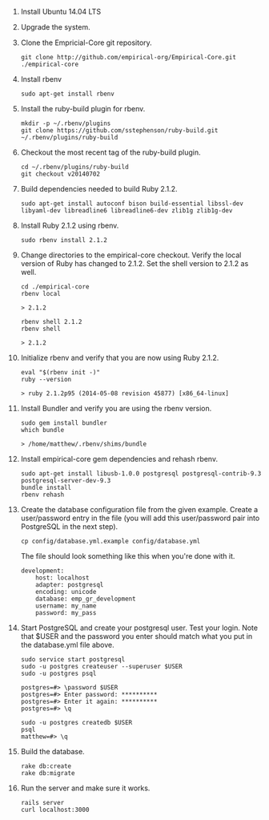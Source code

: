 1.  Install Ubuntu 14.04 LTS

2.  Upgrade the system.

3.  Clone the Empricial-Core git repository.

        git clone http://github.com/empirical-org/Empirical-Core.git ./empirical-core

4.  Install rbenv

        sudo apt-get install rbenv

5.  Install the ruby-build plugin for rbenv.

        mkdir -p ~/.rbenv/plugins
        git clone https://github.com/sstephenson/ruby-build.git ~/.rbenv/plugins/ruby-build

6.  Checkout the most recent tag of the ruby-build plugin.

        cd ~/.rbenv/plugins/ruby-build
        git checkout v20140702

7.  Build dependencies needed to build Ruby 2.1.2.

        sudo apt-get install autoconf bison build-essential libssl-dev libyaml-dev libreadline6 libreadline6-dev zlib1g zlib1g-dev

8.  Install Ruby 2.1.2 using rbenv.

        sudo rbenv install 2.1.2

9.  Change directories to the empirical-core checkout. Verify the local version
    of Ruby has changed to 2.1.2. Set the shell version to 2.1.2 as well.

        cd ./empirical-core
        rbenv local

        > 2.1.2

        rbenv shell 2.1.2
        rbenv shell

        > 2.1.2

10. Initialize rbenv and verify that you are now using Ruby 2.1.2.

        eval "$(rbenv init -)"
        ruby --version

        > ruby 2.1.2p95 (2014-05-08 revision 45877) [x86_64-linux]

11. Install Bundler and verify you are using the rbenv version.

        sudo gem install bundler
        which bundle

        > /home/matthew/.rbenv/shims/bundle

12. Install empirical-core gem dependencies and rehash rbenv.

        sudo apt-get install libusb-1.0.0 postgresql postgresql-contrib-9.3 postgresql-server-dev-9.3
        bundle install
        rbenv rehash

13. Create the database configuration file from the given example. Create
    a user/password entry in the file (you will add this user/password pair
    into PostgreSQL in the next step).

        cp config/database.yml.example config/database.yml

    The file should look something like this when you're done with it.

        development:
            host: localhost
            adapter: postgresql
            encoding: unicode
            database: emp_gr_development
            username: my_name
            password: my_pass

14. Start PostgreSQL and create your postgresql user. Test your login. Note
    that $USER and the password you enter should match what you put in the
    database.yml file above.

        sudo service start postgresql
        sudo -u postgres createuser --superuser $USER
        sudo -u postgres psql

        postgres=#> \password $USER
        postgres=#> Enter password: **********
        postgres=#> Enter it again: **********
        postgres=#> \q

        sudo -u postgres createdb $USER
        psql
        matthew=#> \q

15. Build the database.

        rake db:create
        rake db:migrate

16. Run the server and make sure it works.

        rails server
        curl localhost:3000
